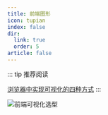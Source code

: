 ```yaml
---
title: 前端图形
icon: tupian
index: false
dir:
  link: true
  order: 5
article: false
---
```


::: tip 推荐阅读

[浏览器中实现可视化的四种方式](https://zhuanlan.zhihu.com/p/192639923)
:::

![前端可视化选型](https://zfh-nanjing-bucket.oss-cn-nanjing.aliyuncs.com/blog-images/%E5%89%8D%E7%AB%AF%E5%8F%AF%E8%A7%86%E5%8C%96%E9%80%89%E5%9E%8B.png)
